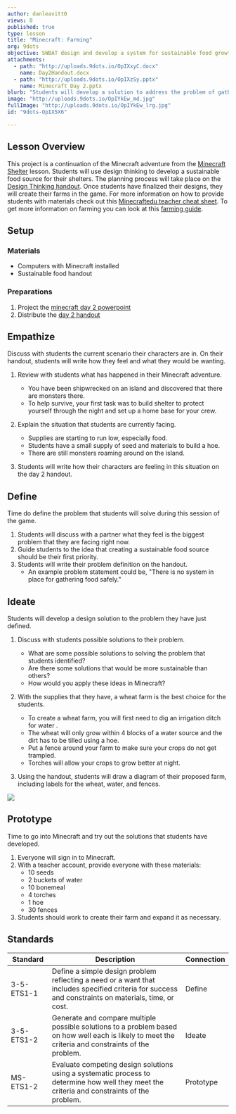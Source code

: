 ```yaml
---
author: danleavitt0
views: 0
published: true
type: lesson
title: "Minecraft: Farming"
org: 9dots
objective: SWBAT design and develop a system for sustainable food growth in Minecraft to keep the community going
attachments: 
  - path: "http://uploads.9dots.io/OpIXxyC.docx"
    name: Day2Handout.docx
  - path: "http://uploads.9dots.io/OpIXzSy.pptx"
    name: Minecraft Day 2.pptx
blurb: "Students will develop a solution to address the problem of gathering food in #Minecraft. #NGSS-3-5-ETS1-1 #NGSS-3-5-ETS1-2 #NGSS-MS-ETS1-2"
image: "http://uploads.9dots.io/OpIYkEw_md.jpg"
fullImage: "http://uploads.9dots.io/OpIYkEw_lrg.jpg"
id: "9dots-OpIX5X6"

---
```


## Lesson Overview
This project is a continuation of the Minecraft adventure from the [Minecraft Shelter](http://www.9dots.io/9dots/OqtrDDl) lesson. Students will use design thinking to develop a sustainable food source for their shelters. The planning process will take place on the [Design Thinking handout](http://uploads.9dots.io/OpIXxyC.docx). Once students have finalized their designs, they will create their farms in the game. For more information on how to provide students with materials check out this [Minecraftedu teacher cheat sheet](https://www.dropbox.com/s/ggi0lviuy58ws2w/Teacher%20Cheat%20Sheet.pdf?dl=0). To get more information on farming you can look at this [farming guide](http://minecraft.gamepedia.com/Tutorials/Crop_farming).

## Setup

### Materials

- Computers with Minecraft installed
- Sustainable food handout

### Preparations
1. Project the [minecraft day 2 powerpoint](http://uploads.9dots.io/OpIXzSy.pptx)
2. Distribute the [day 2 handout](http://uploads.9dots.io/OpIXxyC.docx)



## Empathize
Discuss with students the current scenario their characters are in. On their handout, students will write how they feel and what they would be wanting.

1. Review with students what has happened in their Minecraft adventure.
	- You have been shipwrecked on an island and discovered that there are monsters there. 
    - To help survive, your first task was to build shelter to protect yourself through the night and set up a home base for your crew.
    
2. Explain the situation that students are currently facing.
	- Supplies are starting to run low, especially food.
	- Students have a small supply of seed and materials to build a hoe.
	- There are still monsters roaming around on the island.
    
2. Students will write how their characters are feeling in this situation on the day 2 handout.

## Define
Time do define the problem that students will solve during this session of the game.

1. Students will discuss with a partner what they feel is the biggest problem that they are facing right now.
2. Guide students to the idea that creating a sustainable food source should be their first priority.
3. Students will write their problem definition on the handout.
	- An example problem statement could be, "There is no system in place for gathering food safely."

## Ideate
Students will develop a design solution to the problem they have just defined.

1. Discuss with students possible solutions to their problem.
	- What are some possible solutions to solving the problem that students identified?
    - Are there some solutions that would be more sustainable than others? 
    - How would you apply these ideas in Minecraft?

2. With the supplies that they have, a wheat farm is the best choice for the students.
	- To create a wheat farm, you will first need to dig an irrigation ditch for water .
    - The wheat will only grow within 4 blocks of a water source and the dirt has to be tilled using a hoe.
    - Put a fence around your farm to make sure your crops do not get trampled.
	- Torches will allow your crops to grow better at night.
    
3. Using the handout, students will draw a diagram of their proposed farm, including labels for the wheat, water, and fences.

![](http://uploads.9dots.io/OpIZwgm_md.jpg) 

## Prototype
Time to go into Minecraft and try out the solutions that students have developed. 

1. Everyone will sign in to Minecraft.
2. With a teacher account, provide everyone with these materials:
	- 10 seeds
    - 2 buckets of water
    - 10 bonemeal
    - 4 torches
    - 1 hoe
    - 30 fences
3. Students should work to create their farm and expand it as necessary.

## Standards

Standard | Description | Connection
--- | --- | ---
3-5-ETS1-1 | Define a simple design problem reflecting a need or a want that includes specified criteria for success and constraints on materials, time, or cost. | Define
3-5-ETS1-2 | Generate and compare multiple possible solutions to a problem based on how well each is likely to meet the criteria and constraints of the problem. | Ideate
MS-ETS1-2 | Evaluate competing design solutions using a systematic process to determine how well they meet the criteria and constraints of the problem. | Prototype
